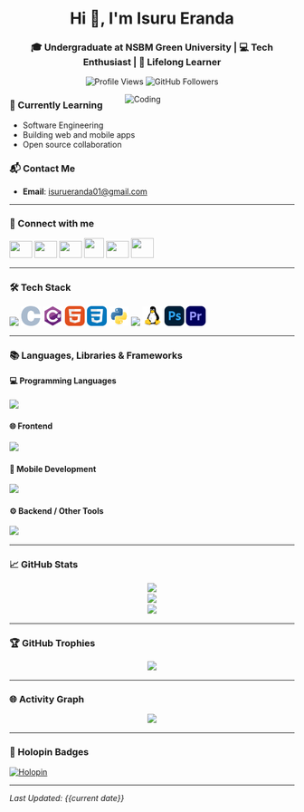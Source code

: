 <h1 align="center">Hi 👋, I'm Isuru Eranda</h1>
<h3 align="center">🎓 Undergraduate at NSBM Green University | 💻 Tech Enthusiast | 🚀 Lifelong Learner</h3>

<p align="center">
  <img src="https://komarev.com/ghpvc/?username=Isuru-Eranda&style=flat-square&color=blue" alt="Profile Views" />
  <img src="https://img.shields.io/github/followers/Isuru-Eranda?label=Follow&style=social" alt="GitHub Followers" />
</p>

<img align="right" alt="Coding" width="300" src="https://media.licdn.com/dms/image/v2/D4D12AQHGG4J6b6OmyQ/article-cover_image-shrink_720_1280/article-cover_image-shrink_720_1280/0/1709674937953?e=2147483647&v=beta&t=tgAv-o8rHSfUFWzGQT2nCOfZkc2Hdluh-9xTR3Opu-w">

### 🌱 Currently Learning
- Software Engineering
- Building web and mobile apps
- Open source collaboration

### 📬 Contact Me
- **Email**: isurueranda01@gmail.com

---

### 🤝 Connect with me
<p align="left">
  <a href="https://linkedin.com/in/isuru-eranda-ba24b6270/"><img src="https://raw.githubusercontent.com/rahuldkjain/github-profile-readme-generator/master/src/images/icons/Social/linked-in-alt.svg" height="30" width="40" /></a>
  <a href="https://fb.com/profile.php?id=100076686294109"><img src="https://raw.githubusercontent.com/rahuldkjain/github-profile-readme-generator/master/src/images/icons/Social/facebook.svg" height="30" width="40" /></a>
  <a href="https://instagram.com/isuru__eranda/"><img src="https://raw.githubusercontent.com/rahuldkjain/github-profile-readme-generator/master/src/images/icons/Social/instagram.svg" height="30" width="40" /></a>
  <a href="https://www.youtube.com/@Isuru_Eranda"><img src="https://raw.githubusercontent.com/rahuldkjain/github-profile-readme-generator/master/src/images/icons/Social/youtube.svg" height="35" width="35" /></a>
  <a href="https://twitter.com/isuru__eranda"><img src="https://cdn.worldvectorlogo.com/logos/twitter-logo-2.svg" height="30" width="40" /></a>
  <a href="https://discord.gg/tPFFeeHX"><img src="https://raw.githubusercontent.com/rahuldkjain/github-profile-readme-generator/master/src/images/icons/Social/discord.svg" height="35" width="40" /></a>
</p>

---

### 🛠️ Tech Stack
<p align="left">
  <a href="#"><img src="https://cdn.worldvectorlogo.com/logos/arduino-1.svg" height="35" /></a>
  <a href="#"><img src="https://raw.githubusercontent.com/devicons/devicon/master/icons/c/c-original.svg" height="35" /></a>
  <a href="#"><img src="https://raw.githubusercontent.com/devicons/devicon/master/icons/csharp/csharp-original.svg" height="35" /></a>
  <a href="#"><img src="https://github.com/tandpfun/skill-icons/blob/main/icons/HTML.svg" height="35" /></a>
  <a href="#"><img src="https://github.com/tandpfun/skill-icons/blob/main/icons/CSS.svg" height="35" /></a>
  <a href="#"><img src="https://raw.githubusercontent.com/devicons/devicon/master/icons/python/python-original.svg" height="35" /></a>
  <a href="#"><img src="https://upload.wikimedia.org/wikipedia/commons/b/b2/Bootstrap_logo.svg" height="35" /></a>
  <a href="#"><img src="https://raw.githubusercontent.com/devicons/devicon/master/icons/linux/linux-original.svg" height="35" /></a>
  <a href="#"><img src="https://github.com/tandpfun/skill-icons/blob/main/icons/Photoshop.svg" height="35" /></a>
  <a href="#"><img src="https://github.com/tandpfun/skill-icons/blob/main/icons/Premiere.svg" height="35" /></a>
</p>

---

### 📚 Languages, Libraries & Frameworks

#### 💻 Programming Languages
<p align="left">
  <img src="https://skillicons.dev/icons?i=py,c,cs,cpp,java,dart" />
</p>

#### 🌐 Frontend
<p align="left">
  <img src="https://skillicons.dev/icons?i=html,css,js,bootstrap,tailwind,react" />
</p>

#### 📱 Mobile Development
<p align="left">
  <img src="https://skillicons.dev/icons?i=flutter,dart" />
</p>

#### ⚙️ Backend / Other Tools
<p align="left">
  <img src="https://skillicons.dev/icons?i=linux,git,github,vscode,arduino" />
</p>

---

### 📈 GitHub Stats
<p align="center">
  <img src="https://github-readme-streak-stats.herokuapp.com/?user=Isuru-Eranda&theme=react&hide_border=true" />
  <br/>
  <img src="https://github-readme-stats.vercel.app/api?username=Isuru-Eranda&show_icons=true&theme=react&hide_border=true" />
  <br/>
  <img src="https://github-readme-stats.vercel.app/api/top-langs/?username=Isuru-Eranda&layout=compact&theme=react&hide_border=true" />
</p>

---

### 🏆 GitHub Trophies
<p align="center">
  <img src="https://github-profile-trophy.vercel.app/?username=Isuru-Eranda&theme=onedark&no-bg=true&margin-w=10" />
</p>

---

### 🌐 Activity Graph
<p align="center">
  <img src="https://github-readme-activity-graph.vercel.app/graph?username=Isuru-Eranda&theme=react-dark" />
</p>

---

### 🔰 Holopin Badges
[![Holopin](https://holopin.me/isurueranda)](https://holopin.io/@isurueranda)

---

_Last Updated: {{current date}}_
